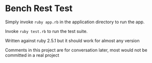 Bench Rest Test
===============

Simply invoke `ruby app.rb` in the application directory to run the app.

Invoke `ruby test.rb` to run the test suite.

Written against ruby 2.5.1 but it should work for almost any version

Comments in this project are for conversation later, most would not be committed in a real project

